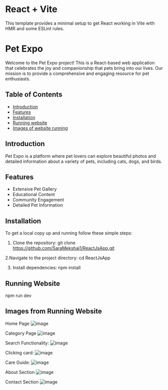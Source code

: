 # React + Vite

This template provides a minimal setup to get React working in Vite with HMR and some ESLint rules.


# Pet Expo

Welcome to the Pet Expo project! This is a React-based web application that celebrates the joy and companionship that pets bring into our lives. Our mission is to provide a comprehensive and engaging resource for pet enthusiasts.

## Table of Contents
- [Introduction](#introduction)
- [Features](#features)
- [Installation](#installation)
- [Running website](#Run)
- [Images of website running](Images)

## Introduction
Pet Expo is a platform where pet lovers can explore beautiful photos and detailed information about a variety of pets, including cats, dogs, and birds.

## Features
- Extensive Pet Gallery
- Educational Content
- Community Engagement
- Detailed Pet Information

## Installation

To get a local copy up and running follow these simple steps:

1. Clone the repository:
   git clone https://github.com/SaraMekshaj1/ReactJsApp.git
   
2.Navigate to the project directory:
cd ReactJsApp

3. Install dependencies:
npm install

## Running Website
npm run dev 

## Images from Running Website
Home Page
![image](https://github.com/user-attachments/assets/7efbb637-216a-4af6-8f1b-14644b054441)

Category Page 
![image](https://github.com/user-attachments/assets/ad60d10a-f5e5-4918-a1f4-10361b889ef7)

Search Functionality: 
![image](https://github.com/user-attachments/assets/ec6282c9-ccec-4fb7-bf91-d998d4378209)

Clicking card: 
![image](https://github.com/user-attachments/assets/76814dc0-df3b-4572-b3a1-72235f4a400e)

Care Guide:
![image](https://github.com/user-attachments/assets/b3828ccb-2904-4cde-b348-b4a4a2b10440)

About Section
![image](https://github.com/user-attachments/assets/afd7a863-6891-493b-85ed-0987b55be5ed)

Contact Section
![image](https://github.com/user-attachments/assets/e413ab4b-5646-461e-beba-1fd4b13e089f)






